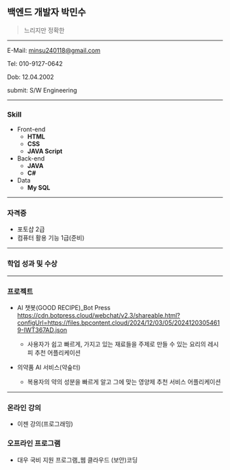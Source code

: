 ## 백엔드 개발자 박민수

> 느리지만 정확한
---

E-Mail: minsu240118@gmail.com

Tel: 010-9127-0642

Dob: 12.04.2002

submit: S/W Engineering

---
### Skill

* Front-end
  * **HTML**
  * **CSS**
  * **JAVA Script**
* Back-end
  * **JAVA**
  * **C#**
* Data
  * **My SQL**

 ---
 ### 자격증
 * 포토샵 2급
 * 컴퓨터 활용 기능 1급(준비)

 ---
 ### 학업 성과 및 수상


 ---
 ### 프로젝트
 * AI 챗봇(GOOD RECIPE)_Bot Press <https://cdn.botpress.cloud/webchat/v2.3/shareable.html?configUrl=https://files.bpcontent.cloud/2024/12/03/05/20241203054619-IWT367AD.json>
   * 사용자가 쉽고 빠르게, 가지고 있는 재료들을 주제로 만들 수 있는 요리의 레시피 추천 어플리케이션


 * 의약품 AI 서비스(약숲터)
   * 복용자의 약의 성분을 빠르게 알고 그에 맞는 영양제 추천 서비스 어플리케이션
 ---
 ### 온라인 강의
 * 이젠 강의(프로그래밍)
### 오프라인 프로그램
 * 대우 국비 지원 프로그램_웹 클라우드 (보안)코딩


 


<!--
**Minsu0118/Minsu0118** is a ✨ _special_ ✨ repository because its `README.md` (this file) appears on your GitHub profile.

Here are some ideas to get you started:

- 🔭 I’m currently working on ...
- 🌱 I’m currently learning ...
- 👯 I’m looking to collaborate on ...
- 🤔 I’m looking for help with ...
- 💬 Ask me about ...
- 📫 How to reach me: ...
- 😄 Pronouns: ...
- ⚡ Fun fact: ...
-->
